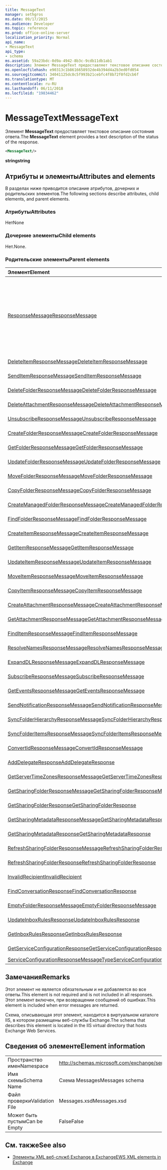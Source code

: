 ```yaml
---
title: MessageText
manager: sethgros
ms.date: 09/17/2015
ms.audience: Developer
ms.topic: reference
ms.prod: office-online-server
localization_priority: Normal
api_name:
- MessageText
api_type:
- schema
ms.assetid: 59a23bdc-0d9a-4942-8b3c-9cdb11db1ab1
description: Элемент MessageText предоставляет текстовое описание состояния ответа.
ms.openlocfilehash: e90313c1b8616658932de4b394d4a2b3ed0fd054
ms.sourcegitcommit: 34041125dc8c5f993b21cebfc4f8b72f0fd2cb6f
ms.translationtype: MT
ms.contentlocale: ru-RU
ms.lasthandoff: 06/11/2018
ms.locfileid: "19834462"
---
```

# <a name="messagetext"></a><span data-ttu-id="af833-103">MessageText</span><span class="sxs-lookup"><span data-stu-id="af833-103">MessageText</span></span>

<span data-ttu-id="af833-104">Элемент **MessageText** предоставляет текстовое описание состояния ответа.</span><span class="sxs-lookup"><span data-stu-id="af833-104">The **MessageText** element provides a text description of the status of the response.</span></span> 
  
```XML
<MessageText/>
```

 <span data-ttu-id="af833-105">**string**</span><span class="sxs-lookup"><span data-stu-id="af833-105">**string**</span></span>
## <a name="attributes-and-elements"></a><span data-ttu-id="af833-106">Атрибуты и элементы</span><span class="sxs-lookup"><span data-stu-id="af833-106">Attributes and elements</span></span>

<span data-ttu-id="af833-107">В разделах ниже приводится описание атрибутов, дочерних и родительских элементов.</span><span class="sxs-lookup"><span data-stu-id="af833-107">The following sections describe attributes, child elements, and parent elements.</span></span>
  
### <a name="attributes"></a><span data-ttu-id="af833-108">Атрибуты</span><span class="sxs-lookup"><span data-stu-id="af833-108">Attributes</span></span>

<span data-ttu-id="af833-109">Нет</span><span class="sxs-lookup"><span data-stu-id="af833-109">None</span></span>
  
### <a name="child-elements"></a><span data-ttu-id="af833-110">Дочерние элементы</span><span class="sxs-lookup"><span data-stu-id="af833-110">Child elements</span></span>

<span data-ttu-id="af833-111">Нет.</span><span class="sxs-lookup"><span data-stu-id="af833-111">None.</span></span>
  
### <a name="parent-elements"></a><span data-ttu-id="af833-112">Родительские элементы</span><span class="sxs-lookup"><span data-stu-id="af833-112">Parent elements</span></span>

|<span data-ttu-id="af833-113">**Элемент**</span><span class="sxs-lookup"><span data-stu-id="af833-113">**Element**</span></span>|<span data-ttu-id="af833-114">**Описание**</span><span class="sxs-lookup"><span data-stu-id="af833-114">**Description**</span></span>|
|:-----|:-----|
|[<span data-ttu-id="af833-115">ResponseMessage</span><span class="sxs-lookup"><span data-stu-id="af833-115">ResponseMessage</span></span>](responsemessage.md) <br/> | <span data-ttu-id="af833-116">Содержит описательные сведения о состоянии ответа.</span><span class="sxs-lookup"><span data-stu-id="af833-116">Provides descriptive information about the response status.</span></span>  <br/> <br/> <span data-ttu-id="af833-117">Ниже приведены некоторые возможные выражения XPath для этого элемента.</span><span class="sxs-lookup"><span data-stu-id="af833-117">The following are some of the possible XPath expressions to this element:</span></span> <br/> <br/>  `/GetUserAvailabilityResponse/FreeBusyResponseArray/FreeBusyResponse/ResponseMessage` <br/> <br/> `/GetUserAvailabilityResponse/SuggestionsResponse/ResponseMessage` <br/><br/>  `/SetUserOofSettingsResponse/ResponseMessage` <br/><br/>  `/GetUserOofSettingsResponse/ResponseMessage` <br/> |
|[<span data-ttu-id="af833-118">DeleteItemResponseMessage</span><span class="sxs-lookup"><span data-stu-id="af833-118">DeleteItemResponseMessage</span></span>](deleteitemresponsemessage.md) <br/> |<span data-ttu-id="af833-119">Содержит состояние и результат одного запроса DeleteItem.</span><span class="sxs-lookup"><span data-stu-id="af833-119">Contains the status and result of a single DeleteItem request.</span></span>  <br/> |
|[<span data-ttu-id="af833-120">SendItemResponseMessage</span><span class="sxs-lookup"><span data-stu-id="af833-120">SendItemResponseMessage</span></span>](senditemresponsemessage.md) <br/> |<span data-ttu-id="af833-121">Содержит состояние и результат одного запроса SendItem.</span><span class="sxs-lookup"><span data-stu-id="af833-121">Contains the status and result of a single SendItem request.</span></span>  <br/> |
|[<span data-ttu-id="af833-122">DeleteFolderResponseMessage</span><span class="sxs-lookup"><span data-stu-id="af833-122">DeleteFolderResponseMessage</span></span>](deletefolderresponsemessage.md) <br/> |<span data-ttu-id="af833-123">Содержит состояние и результат одного запроса DeleteFolder.</span><span class="sxs-lookup"><span data-stu-id="af833-123">Contains the status and result of a single DeleteFolder request.</span></span>  <br/> |
|[<span data-ttu-id="af833-124">DeleteAttachmentResponseMessage</span><span class="sxs-lookup"><span data-stu-id="af833-124">DeleteAttachmentResponseMessage</span></span>](deleteattachmentresponsemessage.md) <br/> |<span data-ttu-id="af833-125">Содержит состояние и результат одного запроса DeleteAttachment.</span><span class="sxs-lookup"><span data-stu-id="af833-125">Contains the status and result of a single DeleteAttachment request.</span></span>  <br/> |
|[<span data-ttu-id="af833-126">UnsubscribeResponseMessage</span><span class="sxs-lookup"><span data-stu-id="af833-126">UnsubscribeResponseMessage</span></span>](unsubscriberesponsemessage.md) <br/> |<span data-ttu-id="af833-127">Содержит состояние и результат одного запроса отказа от подписки.</span><span class="sxs-lookup"><span data-stu-id="af833-127">Contains the status and result of a single Unsubscribe request.</span></span>  <br/> |
|[<span data-ttu-id="af833-128">CreateFolderResponseMessage</span><span class="sxs-lookup"><span data-stu-id="af833-128">CreateFolderResponseMessage</span></span>](createfolderresponsemessage.md) <br/> |<span data-ttu-id="af833-129">Содержит состояние и результат одного запроса CreateFolder.</span><span class="sxs-lookup"><span data-stu-id="af833-129">Contains the status and result of a single CreateFolder request.</span></span>  <br/> |
|[<span data-ttu-id="af833-130">GetFolderResponseMessage</span><span class="sxs-lookup"><span data-stu-id="af833-130">GetFolderResponseMessage</span></span>](getfolderresponsemessage.md) <br/> |<span data-ttu-id="af833-131">Содержит состояние и результат одного запроса GetFolder.</span><span class="sxs-lookup"><span data-stu-id="af833-131">Contains the status and result of a single GetFolder request.</span></span>  <br/> |
|[<span data-ttu-id="af833-132">UpdateFolderResponseMessage</span><span class="sxs-lookup"><span data-stu-id="af833-132">UpdateFolderResponseMessage</span></span>](updatefolderresponsemessage.md) <br/> |<span data-ttu-id="af833-133">Содержит состояние и результат одного запроса UpdateFolder.</span><span class="sxs-lookup"><span data-stu-id="af833-133">Contains the status and result of a single UpdateFolder request.</span></span>  <br/> |
|[<span data-ttu-id="af833-134">MoveFolderResponseMessage</span><span class="sxs-lookup"><span data-stu-id="af833-134">MoveFolderResponseMessage</span></span>](movefolderresponsemessage.md) <br/> |<span data-ttu-id="af833-135">Содержит состояние и результат одного запроса MoveFolder.</span><span class="sxs-lookup"><span data-stu-id="af833-135">Contains the status and result of a single MoveFolder request.</span></span>  <br/> |
|[<span data-ttu-id="af833-136">CopyFolderResponseMessage</span><span class="sxs-lookup"><span data-stu-id="af833-136">CopyFolderResponseMessage</span></span>](copyfolderresponsemessage.md) <br/> |<span data-ttu-id="af833-137">Содержит состояние и результат одного запроса CopyFolder.</span><span class="sxs-lookup"><span data-stu-id="af833-137">Contains the status and result of a single CopyFolder request.</span></span>  <br/> |
|[<span data-ttu-id="af833-138">CreateManagedFolderResponseMessage</span><span class="sxs-lookup"><span data-stu-id="af833-138">CreateManagedFolderResponseMessage</span></span>](createmanagedfolderresponsemessage.md) <br/> |<span data-ttu-id="af833-139">Содержит состояние и результат одного запроса CreateManagedFolder.</span><span class="sxs-lookup"><span data-stu-id="af833-139">Contains the status and result of a single CreateManagedFolder request.</span></span>  <br/> |
|[<span data-ttu-id="af833-140">FindFolderResponseMessage</span><span class="sxs-lookup"><span data-stu-id="af833-140">FindFolderResponseMessage</span></span>](findfolderresponsemessage.md) <br/> |<span data-ttu-id="af833-141">Содержит состояние и результат одного запроса FindFolder.</span><span class="sxs-lookup"><span data-stu-id="af833-141">Contains the status and result of a single FindFolder request.</span></span>  <br/> |
|[<span data-ttu-id="af833-142">CreateItemResponseMessage</span><span class="sxs-lookup"><span data-stu-id="af833-142">CreateItemResponseMessage</span></span>](createitemresponsemessage.md) <br/> |<span data-ttu-id="af833-143">Содержит состояние и результат одного запроса CreateItem.</span><span class="sxs-lookup"><span data-stu-id="af833-143">Contains the status and result of a single CreateItem request.</span></span>  <br/> |
|[<span data-ttu-id="af833-144">GetItemResponseMessage</span><span class="sxs-lookup"><span data-stu-id="af833-144">GetItemResponseMessage</span></span>](getitemresponsemessage.md) <br/> |<span data-ttu-id="af833-145">Содержит состояние и результат одного запроса GetItem.</span><span class="sxs-lookup"><span data-stu-id="af833-145">Contains the status and result of a single GetItem request.</span></span>  <br/> |
|[<span data-ttu-id="af833-146">UpdateItemResponseMessage</span><span class="sxs-lookup"><span data-stu-id="af833-146">UpdateItemResponseMessage</span></span>](updateitemresponsemessage.md) <br/> |<span data-ttu-id="af833-147">Содержит состояние и результат одного запроса UpdateItem.</span><span class="sxs-lookup"><span data-stu-id="af833-147">Contains the status and result of a single UpdateItem request.</span></span>  <br/> |
|[<span data-ttu-id="af833-148">MoveItemResponseMessage</span><span class="sxs-lookup"><span data-stu-id="af833-148">MoveItemResponseMessage</span></span>](moveitemresponsemessage.md) <br/> |<span data-ttu-id="af833-149">Содержит состояние и результат одного запроса MoveItem.</span><span class="sxs-lookup"><span data-stu-id="af833-149">Contains the status and result of a single MoveItem request.</span></span>  <br/> |
|[<span data-ttu-id="af833-150">CopyItemResponseMessage</span><span class="sxs-lookup"><span data-stu-id="af833-150">CopyItemResponseMessage</span></span>](copyitemresponsemessage.md) <br/> |<span data-ttu-id="af833-151">Содержит состояние и результат одного запроса CopyItem.</span><span class="sxs-lookup"><span data-stu-id="af833-151">Contains the status and result of a single CopyItem request.</span></span>  <br/> |
|[<span data-ttu-id="af833-152">CreateAttachmentResponseMessage</span><span class="sxs-lookup"><span data-stu-id="af833-152">CreateAttachmentResponseMessage</span></span>](createattachmentresponsemessage.md) <br/> |<span data-ttu-id="af833-153">Содержит состояние и результат одного запроса CreateAttachment.</span><span class="sxs-lookup"><span data-stu-id="af833-153">Contains the status and result of a single CreateAttachment request.</span></span>  <br/> |
|[<span data-ttu-id="af833-154">GetAttachmentResponseMessage</span><span class="sxs-lookup"><span data-stu-id="af833-154">GetAttachmentResponseMessage</span></span>](getattachmentresponsemessage.md) <br/> |<span data-ttu-id="af833-155">Содержит состояние и результат одного запроса GetAttachment.</span><span class="sxs-lookup"><span data-stu-id="af833-155">Contains the status and result of a single GetAttachment request.</span></span>  <br/> |
|[<span data-ttu-id="af833-156">FindItemResponseMessage</span><span class="sxs-lookup"><span data-stu-id="af833-156">FindItemResponseMessage</span></span>](finditemresponsemessage.md) <br/> |<span data-ttu-id="af833-157">Содержит состояние и результат одного запроса FindItem.</span><span class="sxs-lookup"><span data-stu-id="af833-157">Contains the status and result of a single FindItem request.</span></span>  <br/> |
|[<span data-ttu-id="af833-158">ResolveNamesResponseMessage</span><span class="sxs-lookup"><span data-stu-id="af833-158">ResolveNamesResponseMessage</span></span>](resolvenamesresponsemessage.md) <br/> |<span data-ttu-id="af833-159">Содержит состояние и результат запроса ResolveNames.</span><span class="sxs-lookup"><span data-stu-id="af833-159">Contains the status and result of a ResolveNames request.</span></span>  <br/> |
|[<span data-ttu-id="af833-160">ExpandDLResponseMessage</span><span class="sxs-lookup"><span data-stu-id="af833-160">ExpandDLResponseMessage</span></span>](expanddlresponsemessage.md) <br/> |<span data-ttu-id="af833-161">Содержит состояние и результат одного запроса ExpandDL.</span><span class="sxs-lookup"><span data-stu-id="af833-161">Contains the status and result of a single ExpandDL request.</span></span>  <br/> |
|[<span data-ttu-id="af833-162">SubscribeResponseMessage</span><span class="sxs-lookup"><span data-stu-id="af833-162">SubscribeResponseMessage</span></span>](subscriberesponsemessage.md) <br/> |<span data-ttu-id="af833-163">Содержит состояние и результат одного запроса подписаться.</span><span class="sxs-lookup"><span data-stu-id="af833-163">Contains the status and result of a single Subscribe request.</span></span>  <br/> |
|[<span data-ttu-id="af833-164">GetEventsResponseMessage</span><span class="sxs-lookup"><span data-stu-id="af833-164">GetEventsResponseMessage</span></span>](geteventsresponsemessage.md) <br/> |<span data-ttu-id="af833-165">Содержит состояние и результат одного запроса GetEvents.</span><span class="sxs-lookup"><span data-stu-id="af833-165">Contains the status and result of a single GetEvents request.</span></span>  <br/> |
|[<span data-ttu-id="af833-166">SendNotificationResponseMessage</span><span class="sxs-lookup"><span data-stu-id="af833-166">SendNotificationResponseMessage</span></span>](sendnotificationresponsemessage.md) <br/> |<span data-ttu-id="af833-167">Содержит состояние и результат одного запроса SendNotification.</span><span class="sxs-lookup"><span data-stu-id="af833-167">Contains the status and result of a single SendNotification request.</span></span>  <br/> |
|[<span data-ttu-id="af833-168">SyncFolderHierarchyResponseMessage</span><span class="sxs-lookup"><span data-stu-id="af833-168">SyncFolderHierarchyResponseMessage</span></span>](syncfolderhierarchyresponsemessage.md) <br/> |<span data-ttu-id="af833-169">Содержит состояние и результат запроса SyncFolderHierarchy.</span><span class="sxs-lookup"><span data-stu-id="af833-169">Contains the status and result of a SyncFolderHierarchy request.</span></span>  <br/> |
|[<span data-ttu-id="af833-170">SyncFolderItemsResponseMessage</span><span class="sxs-lookup"><span data-stu-id="af833-170">SyncFolderItemsResponseMessage</span></span>](syncfolderitemsresponsemessage.md) <br/> |<span data-ttu-id="af833-171">Содержит состояние и результат запроса SyncFolderItems.</span><span class="sxs-lookup"><span data-stu-id="af833-171">Contains the status and result of a SyncFolderItems request.</span></span>  <br/> |
|[<span data-ttu-id="af833-172">ConvertIdResponseMessage</span><span class="sxs-lookup"><span data-stu-id="af833-172">ConvertIdResponseMessage</span></span>](convertidresponsemessage.md) <br/> |<span data-ttu-id="af833-173">Содержит состояние и результат запроса ConvertId.</span><span class="sxs-lookup"><span data-stu-id="af833-173">Contains the status and result of a ConvertId request.</span></span>  <br/> |
|[<span data-ttu-id="af833-174">AddDelegateResponse</span><span class="sxs-lookup"><span data-stu-id="af833-174">AddDelegateResponse</span></span>](adddelegateresponse.md) <br/> |<span data-ttu-id="af833-175">Содержит состояние и результат запроса AddDelegate.</span><span class="sxs-lookup"><span data-stu-id="af833-175">Contains the status and result of an AddDelegate request.</span></span>  <br/> |
|[<span data-ttu-id="af833-176">GetServerTimeZonesResponseMessage</span><span class="sxs-lookup"><span data-stu-id="af833-176">GetServerTimeZonesResponseMessage</span></span>](getservertimezonesresponsemessage.md) <br/> |<span data-ttu-id="af833-177">Содержит состояние и результат запроса GetServerTimeZones.</span><span class="sxs-lookup"><span data-stu-id="af833-177">Contains the status and result of a GetServerTimeZones request.</span></span>  <br/> |
|[<span data-ttu-id="af833-178">GetSharingFolderResponseMessage</span><span class="sxs-lookup"><span data-stu-id="af833-178">GetSharingFolderResponseMessage</span></span>](getsharingfolderresponsemessage.md) <br/> |<span data-ttu-id="af833-179">Содержит состояние и результат запроса GetSharingFolder.</span><span class="sxs-lookup"><span data-stu-id="af833-179">Contains the status and result of a GetSharingFolder request.</span></span>  <br/> |
|[<span data-ttu-id="af833-180">GetSharingFolderResponse</span><span class="sxs-lookup"><span data-stu-id="af833-180">GetSharingFolderResponse</span></span>](getsharingfolderresponse.md) <br/> |<span data-ttu-id="af833-181">Определяет ответ на запрос GetSharingFolder.</span><span class="sxs-lookup"><span data-stu-id="af833-181">Defines a response to a GetSharingFolder request.</span></span>  <br/> |
|[<span data-ttu-id="af833-182">GetSharingMetadataResponseMessage</span><span class="sxs-lookup"><span data-stu-id="af833-182">GetSharingMetadataResponseMessage</span></span>](getsharingmetadataresponsemessage.md) <br/> |<span data-ttu-id="af833-183">Содержит состояние и результат запроса GetSharingMetadata.</span><span class="sxs-lookup"><span data-stu-id="af833-183">Contains the status and result of a GetSharingMetadata request.</span></span>  <br/> |
|[<span data-ttu-id="af833-184">GetSharingMetadataResponse</span><span class="sxs-lookup"><span data-stu-id="af833-184">GetSharingMetadataResponse</span></span>](getsharingmetadataresponse.md) <br/> |<span data-ttu-id="af833-185">Определяет ответ на запрос GetSharingMetadata.</span><span class="sxs-lookup"><span data-stu-id="af833-185">Defines a response to a GetSharingMetadata request.</span></span>  <br/> |
|[<span data-ttu-id="af833-186">RefreshSharingFolderResponseMessage</span><span class="sxs-lookup"><span data-stu-id="af833-186">RefreshSharingFolderResponseMessage</span></span>](refreshsharingfolderresponsemessage.md) <br/> |<span data-ttu-id="af833-187">Содержит состояние и результат запроса RefreshSharingFolder.</span><span class="sxs-lookup"><span data-stu-id="af833-187">Contains the status and result of a RefreshSharingFolder request.</span></span>  <br/> |
|[<span data-ttu-id="af833-188">RefreshSharingFolderResponse</span><span class="sxs-lookup"><span data-stu-id="af833-188">RefreshSharingFolderResponse</span></span>](refreshsharingfolderresponse.md) <br/> |<span data-ttu-id="af833-189">Определяет ответ на запрос RefreshSharingFolder.</span><span class="sxs-lookup"><span data-stu-id="af833-189">Defines a response to a RefreshSharingFolder request.</span></span>  <br/> |
|[<span data-ttu-id="af833-190">InvalidRecipient</span><span class="sxs-lookup"><span data-stu-id="af833-190">InvalidRecipient</span></span>](invalidrecipient.md) <br/> |<span data-ttu-id="af833-191">Представляет недопустимого получателя для запроса GetSharingMetadata.</span><span class="sxs-lookup"><span data-stu-id="af833-191">Represents an invalid recipient for a GetSharingMetadata request.</span></span>  <br/> |
|[<span data-ttu-id="af833-192">FindConversationResponse</span><span class="sxs-lookup"><span data-stu-id="af833-192">FindConversationResponse</span></span>](findconversationresponse.md) <br/> |<span data-ttu-id="af833-193">Содержит состояние и результаты **FindConversation** ответа.</span><span class="sxs-lookup"><span data-stu-id="af833-193">Contains the status and results of a **FindConversation** response.</span></span>  <br/> |
|[<span data-ttu-id="af833-194">EmptyFolderResponseMessage</span><span class="sxs-lookup"><span data-stu-id="af833-194">EmptyFolderResponseMessage</span></span>](emptyfolderresponsemessage.md) <br/> |<span data-ttu-id="af833-195">Содержит состояние и результат одного запроса **EmptyFolder** .</span><span class="sxs-lookup"><span data-stu-id="af833-195">Contains the status and result of a single **EmptyFolder** request.</span></span>  <br/> |
|[<span data-ttu-id="af833-196">UpdateInboxRulesResponse</span><span class="sxs-lookup"><span data-stu-id="af833-196">UpdateInboxRulesResponse</span></span>](updateinboxrulesresponse.md) <br/> |<span data-ttu-id="af833-197">Содержит ответ на запрос **UpdateInboxRules** .</span><span class="sxs-lookup"><span data-stu-id="af833-197">Contains a response to an **UpdateInboxRules** request.</span></span>  <br/> |
|[<span data-ttu-id="af833-198">GetInboxRulesResponse</span><span class="sxs-lookup"><span data-stu-id="af833-198">GetInboxRulesResponse</span></span>](getinboxrulesresponse.md) <br/> |<span data-ttu-id="af833-199">Содержит ответ на запрос **GetInboxRules** .</span><span class="sxs-lookup"><span data-stu-id="af833-199">Contains a response to a **GetInboxRules** request.</span></span>  <br/> |
|[<span data-ttu-id="af833-200">GetServiceConfigurationResponse</span><span class="sxs-lookup"><span data-stu-id="af833-200">GetServiceConfigurationResponse</span></span>](getserviceconfigurationresponse.md) <br/> |<span data-ttu-id="af833-201">Содержит ответ на запрос **GetServiceConfiguration** .</span><span class="sxs-lookup"><span data-stu-id="af833-201">Contains a response to a **GetServiceConfiguration** request.</span></span>  <br/> |
|[<span data-ttu-id="af833-202">ServiceConfigurationResponseMessageType</span><span class="sxs-lookup"><span data-stu-id="af833-202">ServiceConfigurationResponseMessageType</span></span>](serviceconfigurationresponsemessagetype.md) <br/> |<span data-ttu-id="af833-203">Содержит параметры конфигурации службы.</span><span class="sxs-lookup"><span data-stu-id="af833-203">Contains service configuration settings.</span></span>  <br/> |
   
## <a name="remarks"></a><span data-ttu-id="af833-204">Замечания</span><span class="sxs-lookup"><span data-stu-id="af833-204">Remarks</span></span>

<span data-ttu-id="af833-205">Этот элемент не является обязательным и не добавляется во все ответы.</span><span class="sxs-lookup"><span data-stu-id="af833-205">This element is not required and is not included in all responses.</span></span> <span data-ttu-id="af833-206">Этот элемент включен, при возвращении сообщений об ошибках.</span><span class="sxs-lookup"><span data-stu-id="af833-206">This element is included when error messages are returned.</span></span> 
  
<span data-ttu-id="af833-207">Схема, описывающая этот элемент, находится в виртуальном каталоге IIS, в котором размещены веб-службы Exchange.</span><span class="sxs-lookup"><span data-stu-id="af833-207">The schema that describes this element is located in the IIS virtual directory that hosts Exchange Web Services.</span></span>
  
## <a name="element-information"></a><span data-ttu-id="af833-208">Сведения об элементе</span><span class="sxs-lookup"><span data-stu-id="af833-208">Element information</span></span>

|||
|:-----|:-----|
|<span data-ttu-id="af833-209">Пространство имен</span><span class="sxs-lookup"><span data-stu-id="af833-209">Namespace</span></span>  <br/> |http://schemas.microsoft.com/exchange/services/2006/messages  <br/> |
|<span data-ttu-id="af833-210">Имя схемы</span><span class="sxs-lookup"><span data-stu-id="af833-210">Schema Name</span></span>  <br/> |<span data-ttu-id="af833-211">Схема Messages</span><span class="sxs-lookup"><span data-stu-id="af833-211">Messages schema</span></span>  <br/> |
|<span data-ttu-id="af833-212">Файл проверки</span><span class="sxs-lookup"><span data-stu-id="af833-212">Validation File</span></span>  <br/> |<span data-ttu-id="af833-213">Messages.xsd</span><span class="sxs-lookup"><span data-stu-id="af833-213">Messages.xsd</span></span>  <br/> |
|<span data-ttu-id="af833-214">Может быть пустым</span><span class="sxs-lookup"><span data-stu-id="af833-214">Can be Empty</span></span>  <br/> |<span data-ttu-id="af833-215">False</span><span class="sxs-lookup"><span data-stu-id="af833-215">False</span></span>  <br/> |
   
## <a name="see-also"></a><span data-ttu-id="af833-216">См. также</span><span class="sxs-lookup"><span data-stu-id="af833-216">See also</span></span>

- [<span data-ttu-id="af833-217">Элементы XML веб-служб Exchange в Exchange</span><span class="sxs-lookup"><span data-stu-id="af833-217">EWS XML elements in Exchange</span></span>](ews-xml-elements-in-exchange.md)

